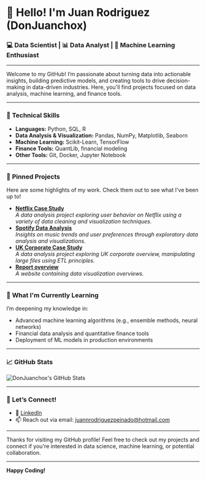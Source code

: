 # 👋 Hello! I'm Juan Rodriguez (DonJuanchox)

### 💻 Data Scientist | 📊 Data Analyst | 🤖 Machine Learning Enthusiast

---

Welcome to my GitHub! I’m passionate about turning data into actionable insights, building predictive models, and creating tools to drive decision-making in data-driven industries. Here, you'll find projects focused on data analysis, machine learning, and finance tools.

---

### 🔧 **Technical Skills**
- **Languages:** Python, SQL, R
- **Data Analysis & Visualization:** Pandas, NumPy, Matplotlib, Seaborn
- **Machine Learning:** Scikit-Learn, TensorFlow
- **Finance Tools:** QuantLib, financial modeling
- **Other Tools:** Git, Docker, Jupyter Notebook

---

### 📌 **Pinned Projects**
Here are some highlights of my work. Check them out to see what I've been up to!

- [**Netflix Case Study**](https://github.com/DonJuanchox/Data-analysis/tree/main/Netflix%20case%20-%20study%20case)  
  _A data analysis project exploring user behavior on Netflix using a variety of data cleaning and visualization techniques._
- [**Spotify Data Analysis**](https://github.com/DonJuanchox/Data-analysis/tree/main/Spotify%20-%20study%20case)  
  _Insights on music trends and user preferences through exploratory data analysis and visualizations._
- [**UK Corporate Case Study**](https://github.com/DonJuanchox/Data-analysis/tree/main/UK%20corporate%20-%20study%20case)  
  _A data analysis project exploring UK corporate overview, manipulating large files using ETL principles._
- [**Report overview**](https://donjuanchox.github.io/Data-analysis/)  
  _A website containing data visualization overviews._
---

### 🌱 **What I'm Currently Learning**
I’m deepening my knowledge in:
- Advanced machine learning algorithms (e.g., ensemble methods, neural networks)
- Financial data analysis and quantitative finance tools
- Deployment of ML models in production environments

---

### 📈 **GitHub Stats**
![DonJuanchox's GitHub Stats](https://github-readme-stats.vercel.app/api?username=DonJuanchox&show_icons=true&theme=default)

---

### 🤝 **Let’s Connect!**
- 💼 [LinkedIn](https://www.linkedin.com/in/juan-rodriguez-peinado)  
- 📫 Reach out via email: juannrodriguezpeinado@hotmail.com  

---

Thanks for visiting my GitHub profile! Feel free to check out my projects and connect if you're interested in data science, machine learning, or potential collaboration.

---

**Happy Coding!**

